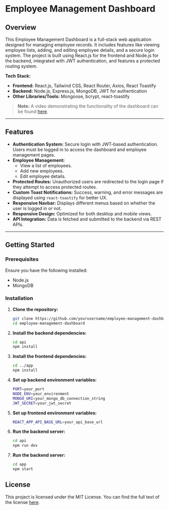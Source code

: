 # Employee Management Dashboard

## Overview

This Employee Management Dashboard is a full-stack web application designed for managing employee records. It includes features like viewing employee lists, adding, and editing employee details, and a secure login system. The project is built using React.js for the frontend and Node.js for the backend, integrated with JWT authentication, and features a protected routing system.

**Tech Stack:**

- **Frontend:** React.js, Tailwind CSS, React Router, Axios, React Toastify
- **Backend:** Node.js, Express.js, MongoDB, JWT for authentication
- **Other Libraries/Tools:** Mongoose, bcrypt, react-toastify

> **Note:** A video demonstrating the functionality of the dashboard can be found [here](https://www.loom.com/share/83c0a2a686fc4b6d9b156ca4149d4096?sid=673f397f-28c5-4e39-9c6b-cf5aff8b4967).

---

## Features

- **Authentication System:** Secure login with JWT-based authentication. Users must be logged in to access the dashboard and employee management pages.
- **Employee Management:**
  - View a list of employees.
  - Add new employees.
  - Edit employee details.
- **Protected Routes:** Unauthorized users are redirected to the login page if they attempt to access protected routes.
- **Custom Toast Notifications:** Success, warning, and error messages are displayed using `react-toastify` for better UX.
- **Responsive Navbar:** Displays different menus based on whether the user is logged in or not.
- **Responsive Design:** Optimized for both desktop and mobile views.
- **API Integration:** Data is fetched and submitted to the backend via REST APIs.

---

## Getting Started

### Prerequisites

Ensure you have the following installed:

- Node.js
- MongoDB

### Installation

1.  **Clone the repository:**

    ```bash
    git clone https://github.com/yourusername/employee-management-dashboard.git
    cd employee-management-dashboard

    ```

2.  **Install the backend dependencies:**

    ```bash
    cd api
    npm install

    ```

3.  **Install the frontend dependencies:**

    ```bash
    cd ../app
    npm install

    ```

4.  **Set up backend environment variables:**

    ```bash
    PORT=your_port
    NODE_ENV=your_environment
    MONGO_URI=your_mongo_db_connection_string
    JWT_SECRET=your_jwt_secret

    ```

5.  **Set up frontend environment variables:**

    ```bash
    REACT_APP_API_BASE_URL=your_api_base_url

    ```

6.  **Run the backend server:**

    ```bash
    cd api
    npm run dev

    ```

7.  **Run the backend server:**

    ```bash
    cd app
    npm start

    ```

## License

This project is licensed under the MIT License. You can find the full text of the license [here](./LICENSE).
